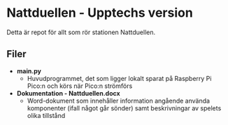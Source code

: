 # Nattduellen - Upptechs version
Detta är repot för allt som rör stationen Nattduellen.

## Filer
- **main.py**
  - Huvudprogrammet, det som ligger lokalt sparat på Raspberry Pi Pico:n och körs när Pico:n strömförs
- **Dokumentation - Nattduellen.docx**
  - Word-dokument som innehåller information angående använda komponenter (ifall något går sönder) samt beskrivningar av spelets olika tillstånd
